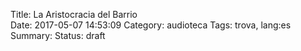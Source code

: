 Title: La Aristocracia del Barrio    
Date: 2017-05-07 14:53:09
Category: audioteca
Tags: trova, lang:es
Summary: 
Status: draft

